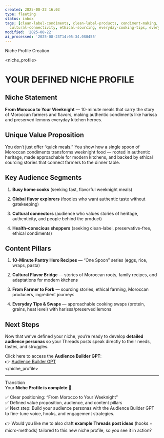 ```yaml
---
created: 2025-08-22 16:03
type: fleeting
status: inbox
tags: [clean-label-condiments, clean-label-products, condiment-making, culinary-storytelling,
  cultural-connectivity, ethical-sourcing, everyday-cooking-tips, everyday-tips-and-swaps]
modified: '2025-08-22'
ai_processed: '2025-08-23T14:05:34.080455'
---
```

Niche Profile Creation

<niche_profile>

# YOUR DEFINED NICHE PROFILE

## Niche Statement

**From Morocco to Your Weeknight** — 10-minute meals that carry the story of Moroccan farmers and flavors, making authentic condiments like harissa and preserved lemons everyday kitchen heroes.

## Unique Value Proposition

You don’t just offer “quick meals.” You show how a single spoon of Moroccan condiments transforms weeknight food — rooted in authentic heritage, made approachable for modern kitchens, and backed by ethical sourcing stories that connect farmers to the dinner table.

## Key Audience Segments

1. **Busy home cooks** (seeking fast, flavorful weeknight meals)
    
2. **Global flavor explorers** (foodies who want authentic taste without gatekeeping)
    
3. **Cultural connectors** (audience who values stories of heritage, authenticity, and people behind the product)
    
4. **Health-conscious shoppers** (seeking clean-label, preservative-free, ethical condiments)
    

## Content Pillars

1. **10-Minute Pantry Hero Recipes** — “One Spoon” series (eggs, rice, wraps, pasta)
    
2. **Cultural Flavor Bridge** — stories of Moroccan roots, family recipes, and adaptations for modern kitchens
    
3. **From Farmer to Fork** — sourcing stories, ethical farming, Moroccan producers, ingredient journeys
    
4. **Everyday Tips & Swaps** — approachable cooking swaps (protein, grains, heat level) with harissa/preserved lemons
    

## Next Steps

Now that we’ve defined your niche, you’re ready to develop **detailed audience personas** so your Threads posts speak directly to their needs, tastes, and struggles.

Click here to access the **Audience Builder GPT**:  
👉 [Audience Builder GPT](https://chatgpt.com/g/g-AtDjKIo3K-audience-builder-gpt)  
</niche_profile>

---

Transition  
Your **Niche Profile is complete** 🎉.

✅ Clear positioning: “From Morocco to Your Weeknight”  
✅ Defined value proposition, audience, and content pillars  
✅ Next step: Build your audience personas with the Audience Builder GPT to fine-tune voice, hooks, and engagement strategies.

👉 Would you like me to also draft **example Threads post ideas** (hooks + micro-methods) tailored to this new niche profile, so you see it in action?